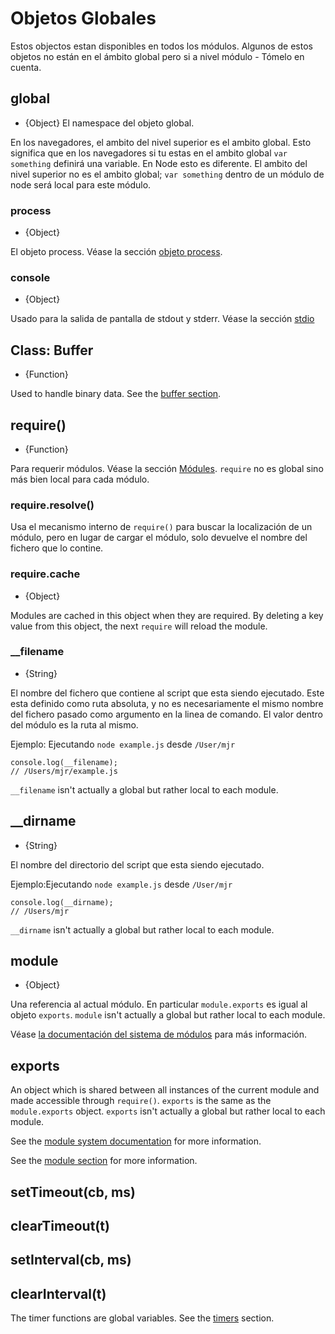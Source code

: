 # Objetos Globales

<!-- type=misc -->

Estos objectos estan disponibles en todos los módulos. Algunos de estos
objetos no están en el ámbito global pero si a nivel módulo - Tómelo en cuenta.

## global

<!-- type=global -->

* {Object} El namespace del objeto global.

En los navegadores, el ambito del nivel superior es el ambito global. Esto significa
que en los navegadores si tu estas en el ambito global `var something` definirá una variable.
En Node esto es diferente. El ambito del nivel superior no es el ambito global; 
`var something` dentro de un módulo de node será local para este módulo.

### process

<!-- type=global -->

* {Object}

El objeto process. Véase la sección [objeto process](process.html#process).

### console

<!-- type=global -->

* {Object}

Usado para la salida de pantalla de stdout y stderr. Véase la sección [stdio](stdio.html)

## Class: Buffer

<!-- type=global -->

* {Function}

Used to handle binary data. See the [buffer section](buffer.html).

## require()

<!-- type=var -->

* {Function}

Para requerir módulos. Véase la sección [Módules](modules.html#modules).
`require` no es global sino más bien local para cada módulo.

### require.resolve()

Usa el mecanismo interno de `require()` para buscar la localización de un módulo,
pero en lugar de cargar el módulo, solo devuelve el nombre del fichero que lo contine.

### require.cache

* {Object}

Modules are cached in this object when they are required. By deleting a key
value from this object, the next `require` will reload the module.

### __filename

<!-- type=var -->

* {String}

El nombre del fichero que contiene al script que esta siendo ejecutado. 
Este esta definido como ruta absoluta, y no es necesariamente el mismo nombre
del fichero pasado como argumento en la linea de comando. El valor dentro
del módulo es la ruta al mismo.

Ejemplo: Ejecutando `node example.js` desde `/User/mjr`

    console.log(__filename);
    // /Users/mjr/example.js

`__filename` isn't actually a global but rather local to each module.

## __dirname

<!-- type=var -->

* {String}

El nombre del directorio del script que esta siendo ejecutado.

Ejemplo:Ejecutando `node example.js` desde `/User/mjr`

    console.log(__dirname);
    // /Users/mjr

`__dirname` isn't actually a global but rather local to each module.


## module

<!-- type=var -->

* {Object}

Una referencia al actual módulo. En particular 
`module.exports` es igual al objeto `exports`.
`module` isn't actually a global but rather local to each module.

Véase [la documentación del sistema de módulos](modules.html) para más
información.

## exports

<!-- type=var -->

An object which is shared between all instances of the current module and
made accessible through `require()`.
`exports` is the same as the `module.exports` object.
`exports` isn't actually a global but rather local to each module.

See the [module system documentation](modules.html) for more
information.

See the [module section](modules.html) for more information.

## setTimeout(cb, ms)
## clearTimeout(t)
## setInterval(cb, ms)
## clearInterval(t)

<!--type=global-->

The timer functions are global variables. See the [timers](timers.html) section.